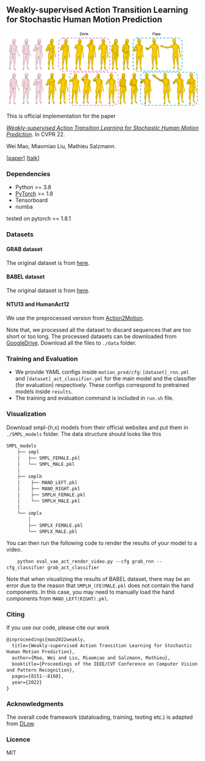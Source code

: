 ## Weakly-supervised Action Transition Learning for Stochastic Human Motion Prediction
![Loading WAT Overview](data/overview.png "WAT overview")

This is official implementation for the paper

[_Weakly-supervised Action Transition Learning for Stochastic Human Motion Prediction_](https://arxiv.org/abs/2205.15608). In CVPR 22.

Wei Mao, Miaomiao Liu, Mathieu Salzmann. 

[[paper](https://arxiv.org/abs/2205.15608)] [[talk](https://www.youtube.com/watch?v=OyG8-DVJfAQ&ab_channel=WeiMao)]

### Dependencies
* Python >= 3.8
* [PyTorch](https://pytorch.org) >= 1.8
* Tensorboard
* numba

tested on pytorch == 1.8.1

### Datasets
#### GRAB dataset
The original dataset is from [here](https://grab.is.tue.mpg.de/).
#### BABEL dataset
The original dataset is from [here](https://babel.is.tue.mpg.de/).
#### NTU13 and HumanAct12
We use the preprocessed version from [Action2Motion](https://github.com/EricGuo5513/action-to-motion).

Note that, we processed all the dataset to discard sequences that are too short or too long. The processed datasets can be downloaded from [GoogleDrive](https://drive.google.com/drive/folders/140d7Bhzy3aUttWuOUBguVLQXJI5b2dou?usp=sharing). Download all the files to ``./data`` folder.

### Training and Evaluation
* We provide YAML configs inside ``motion_pred/cfg``: `[dataset]_rnn.yml` and `[dataset]_act_classifier.yml` for the main model and the classifier (for evaluation) respectively. These configs correspond to pretrained models inside ``results``.
* The training and evaluation command is included in ``run.sh`` file.


### Visualization
Download smpl-(h,x) models from their official websites and put them in ``./SMPL_models`` folder. The data structure should looks like this 
```
SMPL_models
    ├── smpl
    │   ├── SMPL_FEMALE.pkl
    │   └── SMPL_MALE.pkl
    │
    ├── smplh
    │    ├── MANO_LEFT.pkl
    │    ├── MANO_RIGHT.pkl
    │    ├── SMPLH_FEMALE.pkl
    │    └── SMPLH_MALE.pkl
    │
    └── smplx
        │
        ├── SMPLX_FEMALE.pkl
        └── SMPLX_MALE.pkl
```

You can then run the following code to render the results of your model to a video.

```Shell
    python eval_vae_act_render_video.py --cfg grab_rnn --cfg_classifier grab_act_classifier
```


Note that when visualizing the results of BABEL dataset, there may be an error due to the reason that ``SMPLH_(FE)MALE.pkl`` does not contain the hand components. In this case, you may need to manually load the hand components from ``MANO_LEFT(RIGHT).pkl``.

### Citing

If you use our code, please cite our work

```
@inproceedings{mao2022weakly,
  title={Weakly-supervised Action Transition Learning for Stochastic Human Motion Prediction},
  author={Mao, Wei and Liu, Miaomiao and Salzmann, Mathieu},
  booktitle={Proceedings of the IEEE/CVF Conference on Computer Vision and Pattern Recognition},
  pages={8151--8160},
  year={2022}
}
```

### Acknowledgments

The overall code framework (dataloading, training, testing etc.) is adapted from [DLow](https://github.com/Khrylx/DLow). 

### Licence
MIT
